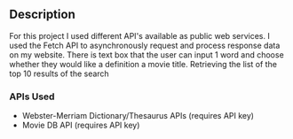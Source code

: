 
## Description
For this project I used different API's available as public web services. I used the Fetch API
to asynchronously request and process response data on my website. There is text box that the user can input 1 word and choose whether they would like a definition a movie title. Retrieving the list of the top 10 results of the search

### APIs Used

* Webster-Merriam Dictionary/Thesaurus APIs (requires API key)
* Movie DB API (requires API key)


